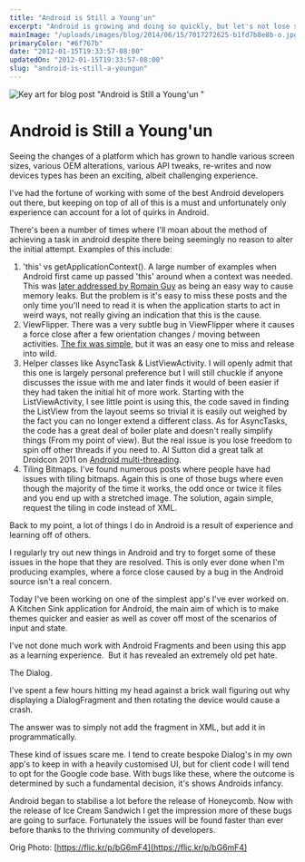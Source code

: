 ```yaml
---
title: "Android is Still a Young'un"
excerpt: "Android is growing and doing so quickly, but let's not lose sight of the fact that it's still relatively young."
mainImage: "/uploads/images/blog/2014/06/15/7017272625-b1fd7b8e8b-o.jpg"
primaryColor: "#6f767b"
date: "2012-01-15T19:33:57-08:00"
updatedOn: "2012-01-15T19:33:57-08:00"
slug: "android-is-still-a-youngun"
---
```

![Key art for blog post "Android is Still a Young'un "](/uploads/images/blog/2014/06/15/7017272625-b1fd7b8e8b-o.jpg)

# Android is Still a Young'un 

Seeing the changes of a platform which has grown to handle various screen sizes, various OEM alterations, various API tweaks, re-writes and now devices types has been an exciting, albeit challenging experience. 

I've had the fortune of working with some of the best Android developers out there, but keeping on top of all of this is a must and unfortunately only experience can account for a lot of quirks in Android. 

There's been a number of times where I'll moan about the method of achieving a task in android despite there being seemingly no reason to alter the initial attempt. Examples of this include: 

  1. 'this' vs getApplicationContext(). A large number of examples when Android first came up passed 'this' around when a context was needed. This was [later addressed by Romain Guy](http://android-developers.blogspot.com/2009/01/avoiding-memory-leaks.html) as being an easy way to cause memory leaks. But the problem is it's easy to miss these posts and the only time you'll need to read it is when the application starts to act in weird ways, not really giving an indication that this is the cause.
  2. ViewFlipper. There was a very subtle bug in ViewFlipper where it causes a force close after a few orientation changes / moving between activities. [The fix was simple](http://daniel-codes.blogspot.com/2010/05/viewflipper-receiver-not-registered.html), but it was an easy one to miss and release into wild.
  3. Helper classes like AsyncTask & ListViewActivity. I will openly admit that this one is largely personal preference but I will still chuckle if anyone discusses the issue with me and later finds it would of been easier if they had taken the initial hit of more work. Starting with the ListViewActivity, I see little point is using this, the code saved in finding the ListView from the layout seems so trivial it is easily out weighed by the fact you can no longer extend a different class. As for AsyncTasks, the code has a great deal of boiler plate and doesn't really simplify things (From my point of view). But the real issue is you lose freedom to spin off other threads if you need to. Al Sutton did a great talk at Droidcon 2011 on [Android multi-threading](http://skillsmatter.com/podcast/home/concurrency-and-multi-core-honeycomb).
  4. Tiling Bitmaps. I've found numerous posts where people have had issues with tiling bitmaps. Again this is one of those bugs where even though the majority of the time it works, the odd once or twice it files and you end up with a stretched image. The solution, again simple, request the tiling in code instead of XML.
  
Back to my point, a lot of things I do in Android is a result of experience and learning off of others. 

I regularly try out new things in Android and try to forget some of these issues in the hope that they are resolved. This is only ever done when I'm producing examples, where a force close caused by a bug in the Android source isn't a real concern. 

Today I've been working on one of the simplest app's I've ever worked on. A Kitchen Sink application for Android, the main aim of which is to make themes quicker and easier as well as cover off most of the scenarios of input and state.

I've not done much work with Android Fragments and been using this app as a learning experience.  But it has revealed an extremely old pet hate. 

The Dialog. 

I've spent a few hours hitting my head against a brick wall figuring out why displaying a DialogFragment and then rotating the device would cause a crash. 

The answer was to simply not add the fragment in XML, but add it in programmatically. 

These kind of issues scare me. I tend to create bespoke Dialog's in my own app's to keep in with a heavily customised UI, but for client code I will tend to opt for the Google code base. With bugs like these, where the outcome is determined by such a fundamental decision, it's shows Androids infancy. 

Android began to stabilise a lot before the release of Honeycomb. Now with the release of Ice Cream Sandwich I get the impression more of these bugs are going to surface. Fortunately the issues will be found faster than ever before thanks to the thriving community of developers. 

Orig Photo: [https://flic.kr/p/bG6mF4](https://flic.kr/p/bG6mF4)

